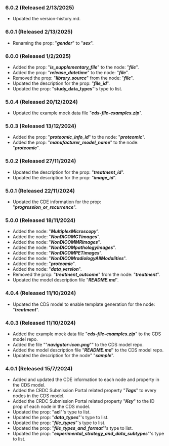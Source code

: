 ### 6.0.2 (Released 2/13/2025)
- Updated the version-history.md.

### 6.0.1 (Released 2/13/2025)
- Renaming the prop: "**_gender_**" to "**_sex_**".

### 6.0.0 (Released 1/2/2025)
- Added the prop: "**_is\_supplementary\_file_**" to the node: "**_file_**".
- Added the prop: "**_release\_datetime_**" to the node: "**_file_**".
- Removed the prop: "**_library\_source_**" from the node: "**_file_**".
- Updated the description for the prop: "**_file\_id_**".
- Updated the prop: "**__study\_data\_types__**"'s type to list.

### 5.0.4 (Released 20/12/2024)
- Updated the example mock data file "**_cds-file-examples.zip_**".

### 5.0.3 (Released 13/12/2024)
- Added the prop: "**_proteomic\_info\_id_**" to the node: "**_proteomic_**".
- Added the prop: "**_manufacturer\_model\_name_**" to the node: "**_proteomic_**".

### 5.0.2 (Released 27/11/2024)
- Updated the description for the prop: "**_treatment\_id_**".
- Updated the description for the prop: "**_image\_id_**".

### 5.0.1 (Released 22/11/2024)
- Updated the CDE information for the prop: "**_progression\_or\_recurrence_**".

### 5.0.0 (Released 18/11/2024)
- Added the node: "**_MultiplexMicroscopy_**".
- Added the node: "**_NonDICOMCTimages_**".
- Added the node: "**_NonDICOMMRimages_**".
- Added the node: "**_NonDICOMpathologyImages_**".
- Added the node: "**_NonDICOMPETimages_**".
- Added the node: "**_NonDICOMradiologyAllModalities_**".
- Added the node: "**_proteomic_**".
- Added the node: "**_data\_version_**".
- Removed the prop: "**_treatment\_outcome_**" from the node: "**_treatment_**".
- Updated the model description file "**_README.md_**".

### 4.0.4 (Released 11/10/2024)
- Updated the CDS model to enable template generation for the node: "**_treatment_**".

### 4.0.3 (Released 11/10/2024)
- Added the example mock data file "**_cds-file-examples.zip_**" to the CDS model repo.
- Added the file ""**_navigator-icon.png_**"" to the CDS model repo.
- Added the model description file "**_README.md_**" to the CDS model repo.
- Updated the description for the node" "**_sample_**".

### 4.0.1 (Released 15/7/2024)
- Added and updated the CDE information to each node and property in the CDS model.
- Added the CRDC Submission Portal related property "**_Tags_**" to every nodes in the CDS model.
- Added the CRDC Submission Portal related property "**_Key_**" to the ID prop of each node in the CDS model.
- Updated the prop: "**__acl__**"'s type to list.
- Updated the prop: "**_data\_types_**"'s type to list.
- Updated the prop: "**_file\_types_**"'s type to list.
- Updated the prop: "**_file\_types\_and\_format_**"'s type to list.
- Updated the prop: "**_experimental\_strategy\_and\_data\_subtypes_**"'s type to list.

